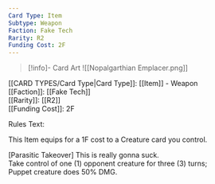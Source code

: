 ```yaml
---
Card Type: Item
Subtype: Weapon
Faction: Fake Tech
Rarity: R2
Funding Cost: 2F
---
```

> [!info]- Card Art
> ![[Nopalgarthian Emplacer.png]]

[[CARD TYPES/Card Type|Card Type]]: [[Item]] - Weapon  
[[Faction]]: [[Fake Tech]]  
[[Rarity]]: [[R2]]  
[[Funding Cost]]: 2F  

Rules Text:  

This Item equips for a 1F cost to a Creature card you control.  

[Parasitic Takeover] This is really gonna suck.  
Take control of one (1) opponent creature for three (3) turns;  
Puppet creature does 50% DMG.  